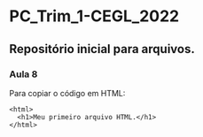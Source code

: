 # PC_Trim_1-CEGL_2022
## Repositório inicial para arquivos.


### Aula 8

Para copiar o código em HTML:
```
<html>
  <h1>Meu primeiro arquivo HTML.</h1>
</html>
```
